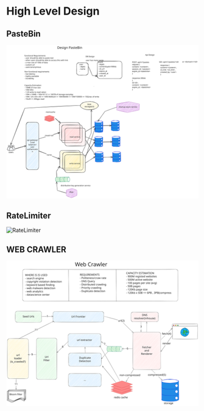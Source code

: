 # High Level Design
## PasteBin
![Pastebin](https://github.com/Deepak18-06/hld/blob/main/images/pastebin.svg)

## RateLimiter
![RateLimiter](https://github.com/Deepak18-06/hld/blob/main/images/rate%20Limiter.png)

## WEB CRAWLER
![Web Crawler](https://github.com/Deepak18-06/hld/blob/main/images/web-crawler.svg)
